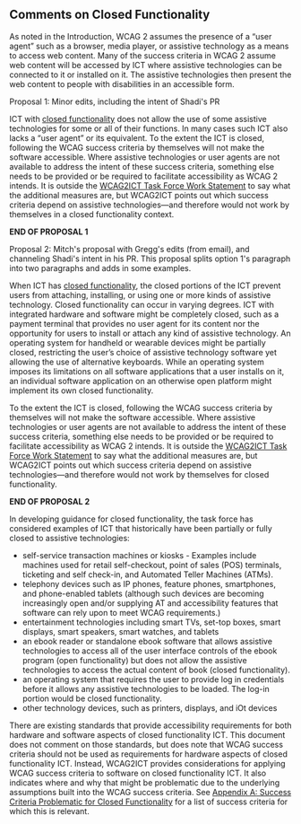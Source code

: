 Comments on Closed Functionality
--------------------------------

As noted in the Introduction, WCAG 2 assumes the presence of a “user agent” such as a browser, media player, or assistive technology as a means to access web content. Many of the success criteria in WCAG 2 assume web content will be accessed by ICT where assistive technologies can be connected to it or installed on it. The assistive technologies then present the web content to people with disabilities in an accessible form. 

<div class="ednote">Proposal 1: Minor edits, including the intent of Shadi's PR</div>
  
ICT with [closed functionality](#closed-functionality) does not allow the use of some assistive technologies for some or all of their functions. In many cases such ICT also lacks a “user agent” or its equivalent. To the extent the ICT is closed, following the WCAG success criteria by themselves will not make the software accessible. Where assistive technologies or user agents are not available to address the intent of these success criteria, something else needs to be provided or be required to facilitate accessibility as WCAG 2 intends. It is outside the [WCAG2ICT Task Force Work Statement](http://www.w3.org/WAI/GL/task-forces/wcag2ict/work-statement) to say what the additional measures are, but WCAG2ICT points out which success criteria depend on assistive technologies—and therefore would not work by themselves in a closed functionality context.

<strong>END OF PROPOSAL 1</strong>

<div class="ednote">Proposal 2: Mitch's proposal with Gregg's edits (from email), and channeling Shadi's intent in his PR. This proposal splits option 1's paragraph into two paragraphs and adds in some examples.</div>

When ICT has [closed functionality](#closed-functionality), the closed portions of the ICT prevent users from attaching, installing, or using one or more kinds of assistive technology. Closed functionality can occur in varying degrees. ICT with integrated hardware and software might be completely closed, such as a payment terminal that provides no user agent for its content nor the opportunity for users to install or attach any kind of assistive technology. An operating system for handheld or wearable devices might be partially closed, restricting the user’s choice of assistive technology software yet allowing the use of alternative keyboards. While an operating system imposes its limitations on all software applications that a user installs on it, an individual software application on an otherwise open platform might implement its own closed functionality.

To the extent the ICT is closed, following the WCAG success criteria by themselves will not make the software accessible. Where assistive technologies or user agents are not available to address the intent of these success criteria, something else needs to be provided or be required to facilitate accessibility as WCAG 2 intends. It is outside the [WCAG2ICT Task Force Work Statement](http://www.w3.org/WAI/GL/task-forces/wcag2ict/work-statement) to say what the additional measures are, but WCAG2ICT points out which success criteria depend on assistive technologies—and therefore would not work by themselves for closed functionality.

<strong>END OF PROPOSAL 2</strong>

<div class="example">
  
In developing guidance for closed functionality, the task force has considered examples of ICT that historically have been partially or fully closed to assistive technologies:

*   self-service transaction machines or kiosks - Examples include machines used for retail self-checkout, point of sales (POS) terminals, ticketing and self check-in, and Automated Teller Machines (ATMs).
*   telephony devices such as IP phones, feature phones, smartphones, and phone-enabled tablets (although such devices are becoming increasingly open and/or supplying AT and accessibility features that software can rely upon to meet WCAG requirements.)
*   entertainment technologies including smart TVs, set-top boxes, smart displays, smart speakers, smart watches, and tablets
*   an ebook reader or standalone ebook software that allows assistive technologies to access all of the user interface controls of the ebook program (open functionality) but does not allow the assistive technologies to access the actual content of book (closed functionality).
*   an operating system that requires the user to provide log in credentials before it allows any assistive technologies to be loaded. The log-in portion would be closed functionality.
*   other technology devices, such as printers, displays, and iOt devices</div>

There are existing standards that provide accessibility requirements for both hardware and software aspects of closed functionality ICT. This document does not comment on those standards, but does note that WCAG success criteria should not be used as requirements for hardware aspects of closed functionality ICT. Instead, WCAG2ICT provides considerations for applying WCAG success criteria to software on closed functionality ICT. It also indicates where and why that might be problematic due to the underlying assumptions built into the WCAG success criteria. See [Appendix A: Success Criteria Problematic for Closed Functionality](#success-criteria-problematic-for-closed-functionality) for a list of success criteria for which this is relevant.
